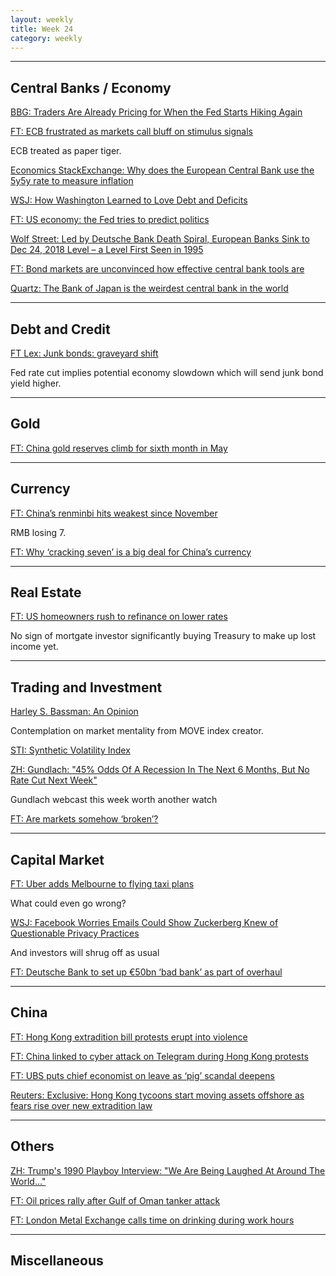 ```yaml
---
layout: weekly
title: Week 24
category: weekly
---
```


---
## Central Banks / Economy

[BBG: Traders Are Already Pricing for When the Fed Starts Hiking Again](
https://www.bloomberg.com/news/articles/2019-06-11/traders-are-already-pricing-for-when-the-fed-starts-hiking-again)

[FT: ECB frustrated as markets call bluff on stimulus signals](
https://www.ft.com/content/0753f3f6-8ced-11e9-a1c1-51bf8f989972)

ECB treated as paper tiger.

[Economics StackExchange: Why does the European Central Bank use the 5y5y rate to measure inflation](
https://economics.stackexchange.com/questions/12733/why-does-the-european-central-bank-use-the-5y5y-rate-to-measure-inflation)

[WSJ: How Washington Learned to Love Debt and Deficits](
https://www.wsj.com/articles/how-washington-learned-to-love-the-deficit-11560436380)

[FT: US economy: the Fed tries to predict politics](
https://www.ft.com/content/23a8a6ee-8e89-11e9-a1c1-51bf8f989972)

[Wolf Street: Led by Deutsche Bank Death Spiral, European Banks Sink to Dec 24, 2018 Level – a Level First Seen in 1995](
https://wolfstreet.com/2019/06/15/led-by-deutsche-bank-death-spiral-european-banks-sink-to-dec-24-level/)

[FT: Bond markets are unconvinced how effective central bank tools are](
https://www.ft.com/content/9461aab6-8dc1-11e9-a24d-b42f641eca37)

[Quartz: The Bank of Japan is the weirdest central bank in the world](
https://qz.com/46039/the-bank-of-japan-is-the-weirdest-central-bank-in-the-world/)

---
## Debt and Credit

[FT Lex: Junk bonds: graveyard shift](
https://www.ft.com/content/53dc8756-8d2e-11e9-a24d-b42f641eca37)

Fed rate cut implies potential economy slowdown which will send junk
bond yield higher.

---
## Gold

[FT: China gold reserves climb for sixth month in May](
https://www.ft.com/content/ca50aa10-8b18-11e9-a1c1-51bf8f989972)

---
## Currency

[FT: China’s renminbi hits weakest since November](
https://www.ft.com/content/6931e1c6-8b2d-11e9-a1c1-51bf8f989972)

RMB losing 7.

[FT: Why ‘cracking seven’ is a big deal for China’s currency](
https://www.ft.com/content/d8a4ff50-8c29-11e9-a24d-b42f641eca37)

---
## Real Estate

[FT: US homeowners rush to refinance on lower rates](
https://www.ft.com/content/5973d470-8c9e-11e9-a24d-b42f641eca37)

No sign of mortgate investor significantly buying Treasury to make up lost income yet.

---
## Trading and Investment

[Harley S. Bassman: An Opinion](
http://archive.is/LTIBU)

Contemplation on market mentality from MOVE index creator. 

[STI: Synthetic Volatility Index](
https://systematicinvestor.github.io/Synthetic-Volatility-Index)

[ZH: Gundlach: "45% Odds Of A Recession In The Next 6 Months, But No Rate Cut Next Week"](
https://www.zerohedge.com/news/2019-06-13/jeff-gundlach-live-webcast-youtube-university)

Gundlach webcast this week worth another watch

[FT: Are markets somehow ‘broken’?](
https://www.ft.com/content/af043692-8d4c-11e9-a24d-b42f641eca37)

---
## Capital Market

[FT: Uber adds Melbourne to flying taxi plans](
https://www.ft.com/content/12ea3c4a-8c7d-11e9-a24d-b42f641eca37)

What could even go wrong?

[WSJ: Facebook Worries Emails Could Show Zuckerberg Knew of Questionable Privacy Practices](
https://www.wsj.com/articles/facebook-worries-emails-could-show-zuckerberg-knew-of-questionable-privacy-practices-11560353829)

And investors will shrug off as usual

[FT: Deutsche Bank to set up €50bn ‘bad bank’ as part of overhaul](
https://www.ft.com/content/d146b22c-9033-11e9-aea1-2b1d33ac3271)

---
## China

[FT: Hong Kong extradition bill protests erupt into violence](
https://www.ft.com/content/e8726ee0-8cab-11e9-a1c1-51bf8f989972)

[FT: China linked to cyber attack on Telegram during Hong Kong protests](
https://www.ft.com/content/57aa24be-8d84-11e9-a24d-b42f641eca37)

[FT: UBS puts chief economist on leave as ‘pig’ scandal deepens](
https://www.ft.com/content/82a517f2-8e6d-11e9-a24d-b42f641eca37)

[Reuters: Exclusive: Hong Kong tycoons start moving assets offshore as fears rise over new extradition law](
https://www.reuters.com/article/us-hongkong-extradition-capitalflight-ex/exclusive-hong-kong-tycoons-start-moving-assets-offshore-as-fears-rise-over-new-extradition-law-idUSKCN1TF1DZ)

---
## Others

[ZH: Trump's 1990 Playboy Interview: "We Are Being Laughed At Around The World..."](
https://www.zerohedge.com/news/2016-04-01/trumps-1990-playboy-interview-we-are-being-laughed-around-world)

[FT: Oil prices rally after Gulf of Oman tanker attack](
https://www.ft.com/content/45c94f4a-8da7-11e9-a1c1-51bf8f989972)

[FT: London Metal Exchange calls time on drinking during work hours](
https://www.ft.com/content/86f9810e-8e7b-11e9-a1c1-51bf8f989972)

---
## Miscellaneous
